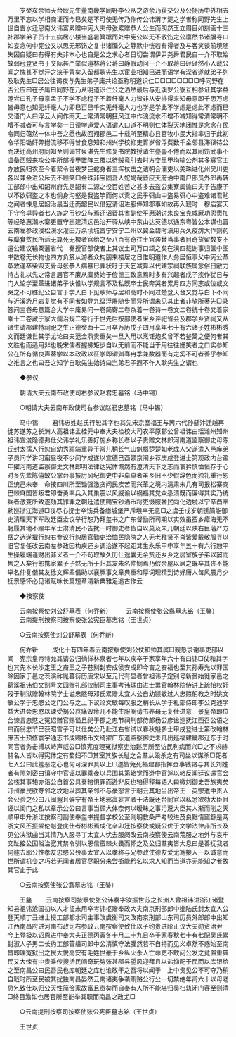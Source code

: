 <!-- { "loadSidebar": true } -->
　　岁癸亥余师天台耿先生董南畿学同野李公从之游余乃获交公及公扬历中外相去万里不忘以学相商证而今巳矣是不可使无传乃作传公讳渭字湜之学者称同野先生上世自吉水迁思南父讳富累赠中宪大夫母张累赠恭人公生而朗然玉立眉目如刻画十三补郡学弟子员十五病居小楼当盛暑箕踞而处中宪公以无不敬饬之公廪然书诸牖寻曰如妄念何中宪公又以思无邪饬之复书诸牖久之静默中恍若有得者及与客笑谈前境随失因自疑曰有得有失非本心也自是公之求心者日切尝谓伊尹尧舜君民自一介不取始故弱冠登贤书于交际甚严举似道林蒋公蒋曰静假动问一介不取蒋曰硁硁然小人哉公闻之愧甚不觉汗之浃于背矣入留都耿先生以宦业相知巳进而语学有深省遂就弟子列及耿先生□居公往谒夜与先生弟子庸共论亟称明道识仁□□□□□□□□呼同野在否公应曰在子庸曰同野在乃从明道识仁公之洒然最后与近溪罗公寮互相参证其学益邃尝曰孔子毋意孟子不学不虑程子不着纤毫人力皆非从安排得来知毋意即千思万虑皆毋意也知无纤毫人力即巳百巳千实无纤毫人力也学是学此不学虑是虑此不虑而巳又语门人曰浮云人间作雨天上常清常明狂风江中作浪流水不增不减知得常清常明不增不减者可与言学矣一日读学道爱人语谓人曰道不明则仁体裂天地闭惟是念念在民令同归蔼然一体中吾之愿也故回翔郡邑二十载所至精心县官牧小民大指率归于此初令华阳锄奸弊拊流移不得甘食息知和州兴学校抑吏胥岁省浮费数千金邻县滞狱待公而决迁高州府同知至则谒甘泉湛先生修复书院教授诸生亹亹不倦而以其间饬武事不虞备西贼来攻公率所部授甲置阵三覆以待贼竟引去时方变里甲均输公剂其多寡官主办放民归农至今着絜令尝夜梦巨蛇身者三挥杖击之诘朝合浦吏以美珠进化州吴川吏各以兼金进公斥去不顾笑曰金珠非宝固吾人蛇蝎哉晋应天府治中南户部员外郎再转工部郎中出知韶州府先是韶有二源之役百姓苦之甚多去盗公集寮属谕曰夫子告康子以不欲弭盗之本也倘身沟壑是我盗竽而何以责之民乎弭山中盗易弭心中盗难诸君勉之闻者悚息居韶治最当迁而韶民以借寇请诏进服俸知郡事如故再入觐时　穆庙宴天下守令卓异者七人旌之币钞公与焉还诏晋其省副使平惠潮讨朱良宝克咸厥功恩赉加等经略惠潮水寨更置守廵建清远邑治开驿从峡中东山达英德以通东粤皆公本谋也晋云南左参政浚松溪水灌田万余顷城晋宁安宁二州以翼金碧时滇用兵久疫疠大作则药与糜食贫民所活无算死无椑者官给之至八百有奇往土官袭替当事者目奇货留数岁不遣公建议输粟藩省代　奏授官部使者上其议土司万口颂之矣在滇四载谢事归箧中图书数卷无长物也四方负笈从游者众构朋来楼居之日惟明道作人务居恒事父中宪公蒸蒸敦谨卒柴毁支骨母张恭人病暴巳罪状吁于天乞减算以代建宗祠联族属念俗日敝力持古礼以先之常言居官不廉从糜费始于俭德三致意焉时多有兴起者戊子疾作犹日与门人论学至革进诸弟子诀惟以学规言不及私既卒士民奔哭者累月四方同志或位或文哭之不可胜纪公自言于学入白下见耿师与居和高时不同过楚登天台又觉与白下不同与近溪游月岩复觉有不同者如登九级浮屠随步而异所谓未见其止者非欤所著先□录答问三卷毋意篇合大学中庸易问一卷简寄二卷杂着一卷诗一卷文二卷统十卷又着家乘十二卷藏于家大儒治规二卷行于世先后按部使者采乡评祀省会及郡学乡贤祠又从诸生请郡建特祠祀之生正德癸酉十二月卒万历戊子四月享年七十有六诸子姓彬彬秀文而廷谦世其学尤论曰夫范金鼎贵重矣一旦入用以烹饪炮炙曾不若釜鬵之便何者其文胜也而适用非也晚宋儒者握拂矩步自以无前而不能当于用往往姗笑者之口实参知公在所有循良声葢学以本政政以征学即谓渊骞冉季兼数器而有之奚不可者善乎参知之推言之也曰吾之知学自耿先生始诗曰岂弟君子遐不作人耿先生之谓也 

　　◆参议 

　　朝请大夫云南布政使司右参议赵君忠墓铭（马中锡） 

　　○朝请大夫云南布政使司右参议赵君忠墓铭（马中锡） 

　　马中锡 
　　君讳忠姓赵氏行恕其字也其先宋宗室福王与苪六代孙繇汴迁越再徙苏遂苏之长洲人高祖讳孟桂元中奉大夫检校大司农平原郡公曾祖讳由瑶潍州知州祖讳宜浚隐德弗仕父讳学礼乐善好施乡称长者以子贵赠文林郎河南道监察御史母陈氏封太孺人行恕自幼秀颕端重异于常儿稍长气山魁梧楚楚如老成人父遂遣入邑庠弟子员问学讲习竆昼夜不少间学成遂以宣德己酉领京闱乡荐庚戌登进士第观政内台踰年擢河南道监察御史文林郎明法律达宪体慨然有澄清天下之志而哀矜慎恤恒存于心时乡先辈陈僖敏公掌台事振厉风纪御史中非卓卓者虽乡旧不少假辞色而独礼重行恕正统己未奉　命按四川所至锄强激贪问民疾苦而兴革之境内清肃未几有司报松寨商巴棘麻国皆叛君即奋勇率兵入其巢震以风威谕以祸福其党众悉溃既而廉得其实乃统兵者激变所致遂劾其罪罪之朝廷遣使赐宝钞酒币将吏慑服番民向化边境以宁辛酉奉勑廵浙江海道□夜尽心抚士卒饬兵备缮城堡严斥堠卒无意□之虞壬戌岁朝廷简能御史清理天下军政廷臣佥议举行恕乃拜玺书之广东督励所司期以实效虽蛮乡瘴海无不躬履其地不踰年军士肃清民不告扰一时御史者皆自以莫及未几朝廷以陜右巨藩严方岳之选遂擢行恕右参议行恕居官勤吏治恤民隐陜之人无老稚贤不肖皆爱戴敬服寻以旧官复任改云南左参政因构疾还乡调治遂不起距其生永乐甲申享年五十有六行恕平生操履端谨财出非义者一介不苟取故久历仕途囊无余赀还乡乡之居室族子弟以窭而售之人矣行恕携家累孑孑然无所于归其友朱名仲悯焉乃假余屋以居之既卒其丧不能举名仲复偕其友徐文辉辈倡助以襄厥事文章典重和厚词理精到诗好唐人每风晨月夕抚景感怀必见诸赋咏长篇短章清新典雅足追古作云 

　　◆按察使 

　　云南按察使刘公舒墓表（何乔新） 
　　云南按察使张公翥墓志铭（王鏊） 
　　云南提刑按察司按察使张公宪臣墓志铭（王世贞） 

　　○云南按察使刘公舒墓表（何乔新） 

　　何乔新 
　　成化十有四年春云南按察使刘公仗和帅其属□觐恳求谢事吏部以闻　宪宗皇帝特允其请公归徜徉林泉者七年以疾卒于家享年六十有曰讳□仗和其字也其先本长沙定王之裔王之子苍别封安成侯安成即今吉之安福也至其孙寿光以罪国除因家于邑之茨溪祚胤蕃衍历唐宋以至元代有显者曾祖讳子定别号新赍始徙家邑之葛溪祖讳伯文别号文园赠礼部仪制司主事考讳球由进士累官翰林院侍讲上疏掊权奸殁于制狱赠翰林院学士谥忠愍母邓氏累赠太宜人公自幼颕敏过人忠愍躬教之时姚文敏公学于忠愍公之门公与之上下议论文敏每叹服之稍长从学于礼部侍郎李公克述学益大进会忠愍以谏受祸公哀痛毁瘠几不能生服阕请书养母无复仕进意　景皇帝即位台谏言忠愍之冤诏赠官赐谥且祀于郡之忠节祠刑部侍郎杨公彦谧廵抚江西召公语之曰而翁忠节巳获昭雪子可以仕矣公乃赴江右省试以春秋魁多士甲戌登进士第改翰林庶吉士预修寰宇通志书成赐楮币文绮擢广东道监察御史未几出廵福建畿郡辽东于时同官者务击搏以峙声威公□慎宪度理冤狱察吏治廵历所至访民利病而兴□之不求赫赫名人皆以得宪体定有婺妇不□其室其族长耻之合羣从殴杀之有司坐以谋杀□死者七人公曰此羞恶之心也何可深罪具以上□遂皆免死福建都指挥佥事钱辂与其长刘姓者有隙刘密白镇守中官诬以罪乘夜以兵围其第辂觉而迯中官遽以辂反闻廷议遣官会公核其事辂亦诣公自首公具奏辂惧罪而迯非反也辂得释每语人曰微刘御史吾族夷矣汀州豪民欲夺邻之坟地以葬其亲邻不与豪怒言于朝云其地当出帝王　英宗遣中贵人会公验之公曰八闽遐且僻宁有帝王地邪寘妄言者干法既还台同官以私忿欲劾大臣且诬以闺门之私以章示公公曰言事当顾大体奈何以暧昧之事污蔑大臣其人渐而削之天顺甲申升浙江按察司副使奉玺书提督学校公至则明教条严考较进茂良黜惰窳繇是两浙文风丕振擢伦魁登庑仕者彬彬焉成化辛卯迁按察使或疑公优于文学法律非所长及见公决狱曲当其情乃人服寻丁太宜人忧去服阕改云南按察使云南荒服之地外与哀牢交趾接公因俗治宽其禁令驯以恩信蛮棘火畏而怀之及公归羣夷皆大息曰是善抚我者何遽去耶公性孝友忠愍公殁事太宜人以孝称与兄参政仗德友爱尤笃接人一以诚意而世所谓机变之巧若无闻者居官尽职分未尝衒能矜名以求人知而当道亦无能知之者故其官止于此 

　　○云南按察使张公翥墓志铭（王鏊） 

　　王鏊 
　　云南按察司按察使张公讳翥字汝振世苏之长洲人曾祖讳进浙江诸暨知县祖讳沧国初以人才征未用卒考讳枢赠奉政大夫南京刑部郎中妣陆氏封太宜人公登天顺丁丑进士授工部都水司主事改虞衡司又改南京刑部山东司历员外郎郎中出知江西南昌府进河南布政司右参政云南按察使致仕以子约贵进阶正议大夫勋资治尹　今上登极以诏恩进中奉大夫正德丙寅冬十月二十九日卒于家春秋七十有七配吴氏累封淑人子男二长约工部营缮司郎中公清慎守法臞然若不自持而见义卓然不惑始至南昌即理冤狱出之民大悦高安有毛姓世豪于乡纵火杀人亡命吏不敢问公发之竟置重典民又大悚有中贵乘传搜括民间奇玩势张甚郡县望风迎拜且以盐抑配于民而以库银给之至南昌公曰民吾民也库朝廷之库也谁敢干之吾将以闻于　上中贵见公不可夺乃稍自戢时所至民被其扰独南昌晏然云南诸夷争袭贿赂公行公一切禁绝年甫六十以母老恳乞致仕以归公天性简俭家故富且贵矣而自奉有人所不能堪归吴扫轨闭门客至则清□终目澹如也居官所至能举其职而南昌之政尤□ 

　　○云南提刑按察司按察使张公宪臣墓志铭（王世贞） 

　　王世贞 
